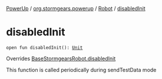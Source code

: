 [PowerUp](../../index.md) / [org.stormgears.powerup](../index.md) / [Robot](index.md) / [disabledInit](./disabled-init.md)

# disabledInit

`open fun disabledInit(): `[`Unit`](https://kotlinlang.org/api/latest/jvm/stdlib/kotlin/-unit/index.html)

Overrides [BaseStormgearsRobot.disabledInit](../../org.stormgears.utils/-base-stormgears-robot/disabled-init.md)

This function is called periodically during sendTestData mode

